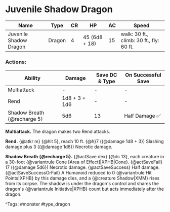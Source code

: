 # Juvenile Shadow Dragon

| Name | Type | CR | HP | AC | Speed |
|------|------|----|----|----|-------|
| Juvenile Shadow Dragon | Dragon | 4 | 45 (6d8 + 18) | 15 | walk: 30 ft., climb: 30 ft., fly: 60 ft. |

### Actions:

| Ability | Damage | Save DC & Type | On Successful Save |
|---------|--------|----------------|--------------------|
| Multiattack | - | - | - |
| Rend | 1d8 + 3 + 1d6 | - | - |
| Shadow Breath {@recharge 5} | 5d6 | 13 | Half Damage ✅ |


**Multiattack.** The dragon makes two Rend attacks.

**Rend.** {@atkr m} {@hit 5}, reach 10 ft. {@h}7 ({@damage 1d8 + 3}) Slashing damage plus 3 ({@damage 1d6}) Necrotic damage.

**Shadow Breath {@recharge 5}.** {@actSave dex} {@dc 13}, each creature in a 30-foot {@variantrule Cone [Area of Effect]|XPHB|Cone}. {@actSaveFail} 17 ({@damage 5d6}) Necrotic damage. {@actSaveSuccess} Half damage. {@actSaveSuccessOrFail} A Humanoid reduced to 0 {@variantrule Hit Points|XPHB} by this damage dies, and a {@creature Shadow|XMM} rises from its corpse. The shadow is under the dragon's control and shares the dragon's {@variantrule Initiative|XPHB} count but acts immediately after the dragon.

^Tags: #monster #type_dragon